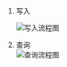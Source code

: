 1.  写入    
    
    ![写入流程图](E:/work/markdown/img.640.png)
2.  查询  
    ![查询流程图](E:/work/markdown/img.640.png)